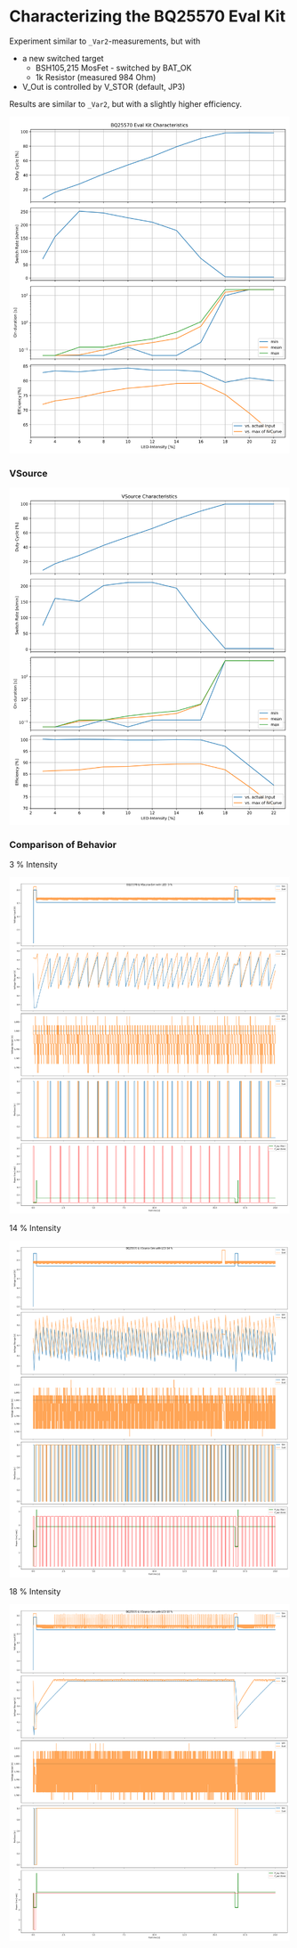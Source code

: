 # Characterizing the BQ25570 Eval Kit

Experiment similar to `_Var2`-measurements, but with

- a new switched target
  - BSH105,215 MosFet - switched by BAT_OK
  - 1k Resistor (measured 984 Ohm)
- V_Out is controlled by V_STOR (default, JP3)

Results are similar to `_Var2`, but with a slightly higher efficiency.

![BQ-char](plot_statistics_bq.svg)

### VSource

![VSrc-char](plot_statistics_vsrc.svg)

### Comparison of Behavior

3 % Intensity

![Comp3](plot_comparison_behavior.LED%20%203%20%25.png)

14 % Intensity

![Comp3](plot_comparison_behavior.LED%2014%20%25.png)

18 % Intensity

![Comp3](plot_comparison_behavior.LED%2018%20%25.png)
